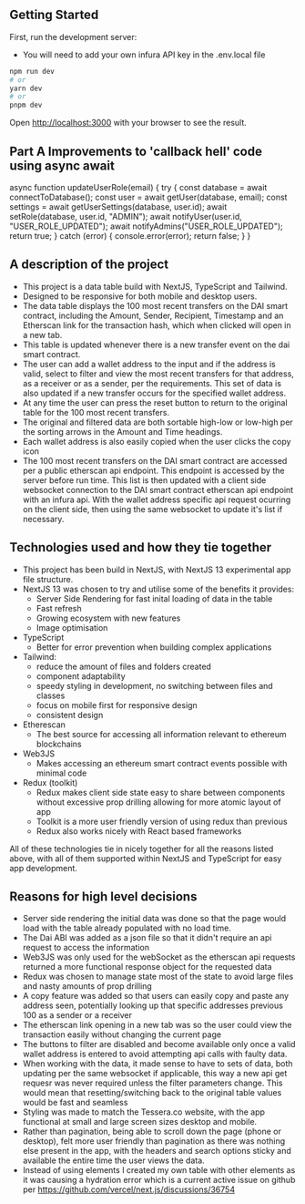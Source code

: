 ## Getting Started

First, run the development server:

- You will need to add your own infura API key in the .env.local file

```bash
npm run dev
# or
yarn dev
# or
pnpm dev
```

Open [http://localhost:3000](http://localhost:3000) with your browser to see the result.

## Part A Improvements to 'callback hell' code using async await

async function updateUserRole(email) {
try {
const database = await connectToDatabase();
const user = await getUser(database, email);
const settings = await getUserSettings(database, user.id);
await setRole(database, user.id, "ADMIN");
await notifyUser(user.id, "USER_ROLE_UPDATED");
await notifyAdmins("USER_ROLE_UPDATED");
return true;
} catch (error) {
console.error(error);
return false;
}
}

## A description of the project

- This project is a data table build with NextJS, TypeScript and Tailwind.
- Designed to be responsive for both mobile and desktop users.
- The data table displays the 100 most recent transfers on the DAI smart contract, including the Amount, Sender, Recipient, Timestamp and an Etherscan link for the transaction hash, which when clicked will open in a new tab.
- This table is updated whenever there is a new transfer event on the dai smart contract.
- The user can add a wallet address to the input and if the address is valid, select to filter and view the most recent transfers for that address, as a receiver or as a sender, per the requirements. This set of data is also updated if a new transfer occurs for the specified wallet address.
- At any time the user can press the reset button to return to the original table for the 100 most recent transfers.
- The original and filtered data are both sortable high-low or low-high per the sorting arrows in the Amount and Time headings.
- Each wallet address is also easily copied when the user clicks the copy icon
- The 100 most recent transfers on the DAI smart contract are accessed per a public etherscan api endpoint. This endpoint is accessed by the server before run time. This list is then updated with a client side websocket connection to the DAI smart contract etherscan api endpoint with an infura api. With the wallet address specific api request ocurring on the client side, then using the same websocket to update it's list if necessary.

## Technologies used and how they tie together

- This project has been build in NextJS, with NextJS 13 experimental app file structure.
- NextJS 13 was chosen to try and utilise some of the benefits it provides:
  - Server Side Rendering for fast inital loading of data in the table
  - Fast refresh
  - Growing ecosystem with new features
  - Image optimisation
- TypeScript
  - Better for error prevention when building complex applications
- Tailwind:
  - reduce the amount of files and folders created
  - component adaptability
  - speedy styling in development, no switching between files and classes
  - focus on mobile first for responsive design
  - consistent design
- Etherescan
  - The best source for accessing all information relevant to ethereum blockchains
- Web3JS
  - Makes accessing an ethereum smart contract events possible with minimal code
- Redux (toolkit)
  - Redux makes client side state easy to share between components without excessive prop drilling allowing for more atomic layout of app
  - Toolkit is a more user friendly version of using redux than previous
  - Redux also works nicely with React based frameworks

All of these technologies tie in nicely together for all the reasons listed above, with all of them supported within NextJS and TypeScript for easy app development.

## Reasons for high level decisions

- Server side rendering the initial data was done so that the page would load with the table already populated with no load time.
- The Dai ABI was added as a json file so that it didn't require an api request to access the information
- Web3JS was only used for the webSocket as the etherscan api requests returned a more functional response object for the requested data
- Redux was chosen to manage state most of the state to avoid large files and nasty amounts of prop drilling
- A copy feature was added so that users can easily copy and paste any address seen, potentially looking up that specific addresses previous 100 as a sender or a receiver
- The etherscan link opening in a new tab was so the user could view the transaction easily without changing the current page
- The buttons to filter are disabled and become available only once a valid wallet address is entered to avoid attempting api calls with faulty data.
- When working with the data, it made sense to have to sets of data, both updating per the same websocket if applicable, this way a new api get requesr was never required unless the filter parameters change. This would mean that resetting/switching back to the original table values would be fast and seamless
- Styling was made to match the Tessera.co website, with the app functional at small and large screen sizes desktop and mobile.
- Rather than pagination, being able to scroll down the page (phone or desktop), felt more user friendly than pagination as there was nothing else present in the app, with the headers and search options sticky and available the entire time the user views the data.
- Instead of using <Table> elements I created my own table with other elements as it was causing a hydration error which is a current active issue on github per https://github.com/vercel/next.js/discussions/36754
